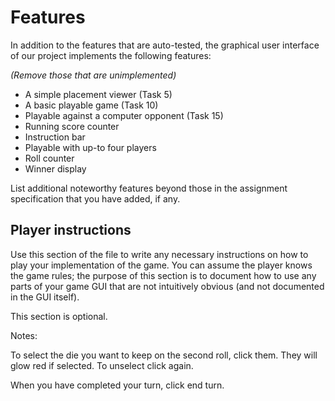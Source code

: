 
# Features

In addition to the features that are auto-tested, the graphical user interface
of our project implements the following features:

*(Remove those that are unimplemented)*

 - A simple placement viewer (Task 5)
 - A basic playable game (Task 10)
 - Playable against a computer opponent (Task 15)
 - Running score counter
 - Instruction bar
 - Playable with up-to four players
 - Roll counter
 - Winner display

List additional noteworthy features beyond those in the assignment
specification that you have added, if any.

## Player instructions

Use this section of the file to write any necessary instructions on
how to play your implementation of the game. You can assume the player
knows the game rules; the purpose of this section is to document how
to use any parts of your game GUI that are not intuitively obvious
(and not documented in the GUI itself).

This section is optional.

Notes:

To select the die you want to keep on the second roll, click them. They will glow red if selected. To unselect
click again.

When you have completed your turn, click end turn.


